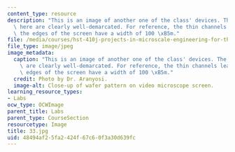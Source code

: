 ```yaml
---
content_type: resource
description: "This is an image of another one of the class' devices. The features\
  \ here are clearly well-demarcated. For reference, the thin channels leading off\
  \ the edges of the screen have a width of 100 \xB5m."
file: /media/courses/hst-410j-projects-in-microscale-engineering-for-the-life-sciences-spring-2007/48494af25fa2424f67c60f3a30d639fc_33.jpg
file_type: image/jpeg
image_metadata:
  caption: "This is an image of another one of the class' devices. The features here\
    \ are clearly well-demarcated. For reference, the thin channels leading off the\
    \ edges of the screen have a width of 100 \xB5m."
  credit: Photo by Dr. Aranyosi.
  image-alt: Close-up of wafer pattern on video microscope screen.
learning_resource_types:
- Labs
ocw_type: OCWImage
parent_title: Labs
parent_type: CourseSection
resourcetype: Image
title: 33.jpg
uid: 48494af2-5fa2-424f-67c6-0f3a30d639fc
---
```

